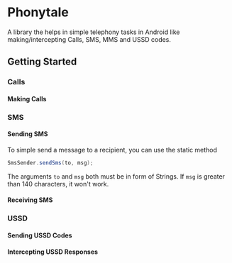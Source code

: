 # Phonytale
A library the helps in simple telephony tasks in Android like making/intercepting Calls, SMS, MMS and USSD codes.

## Getting Started

### Calls

#### Making Calls

### SMS

#### Sending SMS
To simple send a message to a recipient, you can use the static method
```java
SmsSender.sendSms(to, msg);
```
The arguments `to` and `msg` both must be in form of Strings. If `msg` is greater than 140 characters, it won't work.

#### Receiving SMS

### USSD

#### Sending USSD Codes

#### Intercepting USSD Responses